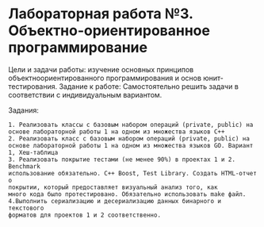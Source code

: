 # Лабораторная работа №3. Объектно-ориентированное программирование
Цели и задачи работы: изучение основных принципов объектноориентированного программирования и основ юнит-тестирования.
Задание к работе: Самостоятельно решить задачи в соответствии с индивидуальным вариантом.

Задания:
    
    1. Реализовать классы с базовым набором операций (private, public) на
    основе лабораторной работы 1 на одном из множества языков C++
    2. Реализовать класс с базовым набором операций (private, public) на
    основе лабораторной работы 1 на одном из множества языков GO. Вариант 1, Хеш-таблица
    3. Реализовать покрытие тестами (не менее 90%) в проектах 1 и 2. Benchmark
    использование обязательно. C++ Boost, Test Library. Создать HTML-отчет о
    покрытии, который предоставляет визуальный анализ того, как
    много кода было протестировано. Обязательно использовать make файл.
    4.Выполнить сериализацию и десериализацию данных бинарного и текстового
    форматов для проектов 1 и 2 соответственно.
